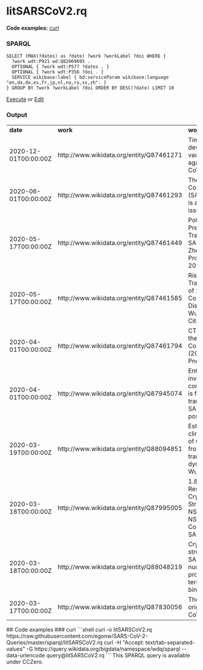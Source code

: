 # litSARSCoV2.rq
**Code examples:** [curl](#curl)
### SPARQL
```sparql
SELECT (MAX(?dates) as ?date) ?work ?workLabel ?doi WHERE {
  ?work wdt:P921 wd:Q82069695 .
  OPTIONAL { ?work wdt:P577 ?dates . }
  OPTIONAL { ?work wdt:P356 ?doi . }
  SERVICE wikibase:label { bd:serviceParam wikibase:language "en,da,de,es,fr,jp,nl,no,ru,sv,zh". }
} GROUP BY ?work ?workLabel ?doi ORDER BY DESC(?date) LIMIT 10
```
[Execute](https://query.wikidata.org/embed.html#SELECT%20%28MAX%28%3Fdates%29%20as%20%3Fdate%29%20%3Fwork%20%3FworkLabel%20%3Fdoi%20WHERE%20%7B%0A%20%20%3Fwork%20wdt%3AP921%20wd%3AQ82069695%20.%0A%20%20OPTIONAL%20%7B%20%3Fwork%20wdt%3AP577%20%3Fdates%20.%20%7D%0A%20%20OPTIONAL%20%7B%20%3Fwork%20wdt%3AP356%20%3Fdoi%20.%20%7D%0A%20%20SERVICE%20wikibase%3Alabel%20%7B%20bd%3AserviceParam%20wikibase%3Alanguage%20%22en%2Cda%2Cde%2Ces%2Cfr%2Cjp%2Cnl%2Cno%2Cru%2Csv%2Czh%22.%20%7D%0A%7D%20GROUP%20BY%20%3Fwork%20%3FworkLabel%20%3Fdoi%20ORDER%20BY%20DESC%28%3Fdate%29%20LIMIT%2010%0A) or [Edit](https://query.wikidata.org/#SELECT%20%28MAX%28%3Fdates%29%20as%20%3Fdate%29%20%3Fwork%20%3FworkLabel%20%3Fdoi%20WHERE%20%7B%0A%20%20%3Fwork%20wdt%3AP921%20wd%3AQ82069695%20.%0A%20%20OPTIONAL%20%7B%20%3Fwork%20wdt%3AP577%20%3Fdates%20.%20%7D%0A%20%20OPTIONAL%20%7B%20%3Fwork%20wdt%3AP356%20%3Fdoi%20.%20%7D%0A%20%20SERVICE%20wikibase%3Alabel%20%7B%20bd%3AserviceParam%20wikibase%3Alanguage%20%22en%2Cda%2Cde%2Ces%2Cfr%2Cjp%2Cnl%2Cno%2Cru%2Csv%2Czh%22.%20%7D%0A%7D%20GROUP%20BY%20%3Fwork%20%3FworkLabel%20%3Fdoi%20ORDER%20BY%20DESC%28%3Fdate%29%20LIMIT%2010%0A)


### Output
<table>
  <tr>
    <td><b>date</b></td>
    <td><b>work</b></td>
    <td><b>workLabel</b></td>
    <td><b>doi</b></td>
  </tr>
  <tr>
    <td>2020-12-01T00:00:00Z</td>
    <td>http://www.wikidata.org/entity/Q87461271</td>
    <td>Timely development of vaccines against SARS-CoV-2</td>
    <td>10.1080/22221751.2020.1737580</td>
  </tr>
  <tr>
    <td>2020-06-01T00:00:00Z</td>
    <td>http://www.wikidata.org/entity/Q87461293</td>
    <td>The novel Coronavirus (SARS-CoV-2) is a one health issue</td>
    <td>10.1016/J.ONEHLT.2020.100123</td>
  </tr>
  <tr>
    <td>2020-05-17T00:00:00Z</td>
    <td>http://www.wikidata.org/entity/Q87461449</td>
    <td>Potential Presymptomatic Transmission of SARS-CoV-2, Zhejiang Province, China, 2020</td>
    <td></td>
  </tr>
  <tr>
    <td>2020-05-17T00:00:00Z</td>
    <td>http://www.wikidata.org/entity/Q87461585</td>
    <td>Risk for Transportation of 2019 Novel Coronavirus Disease from Wuhan to Other Cities in China</td>
    <td></td>
  </tr>
  <tr>
    <td>2020-04-01T00:00:00Z</td>
    <td>http://www.wikidata.org/entity/Q87461794</td>
    <td>CT Imaging of the 2019 Novel Coronavirus (2019-nCoV) Pneumonia</td>
    <td>10.1148/RADIOL.2020200236</td>
  </tr>
  <tr>
    <td>2020-04-01T00:00:00Z</td>
    <td>http://www.wikidata.org/entity/Q87945074</td>
    <td>Enteric involvement of coronaviruses: is faecal–oral transmission of SARS-CoV-2 possible?</td>
    <td>10.1016/S2468-1253(20)30048-0</td>
  </tr>
  <tr>
    <td>2020-03-19T00:00:00Z</td>
    <td>http://www.wikidata.org/entity/Q88094851</td>
    <td>Estimating clinical severity of COVID-19 from the transmission dynamics in Wuhan, China</td>
    <td>10.1038/S41591-020-0822-7</td>
  </tr>
  <tr>
    <td>2020-03-18T00:00:00Z</td>
    <td>http://www.wikidata.org/entity/Q87995005</td>
    <td>1.80 Angstrom Resolution Crystal Structure of NSP16 - NSP10 Complex from SARS-CoV-2</td>
    <td>10.2210/PDB6W4H/PDB</td>
  </tr>
  <tr>
    <td>2020-03-18T00:00:00Z</td>
    <td>http://www.wikidata.org/entity/Q88048219</td>
    <td>Crystal structure of SARS-CoV-2 nucleocapsid protein N-terminal RNA binding domain</td>
    <td>10.2210/PDB6M3M/PDB</td>
  </tr>
  <tr>
    <td>2020-03-17T00:00:00Z</td>
    <td>http://www.wikidata.org/entity/Q87830056</td>
    <td>The proximal origin of SARS-CoV-2</td>
    <td>10.1038/S41591-020-0820-9</td>
  </tr>
</table>
## Code examples
### curl
```shell
curl -o litSARSCoV2.rq https://raw.githubusercontent.com/egonw/SARS-CoV-2-Queries/master/sparql/litSARSCoV2.rq
curl -H "Accept: text/tab-separated-values" -G https://query.wikidata.org/bigdata/namespace/wdq/sparql --data-urlencode query@litSARSCoV2.rq
```
This SPARQL query is available under CCZero.
